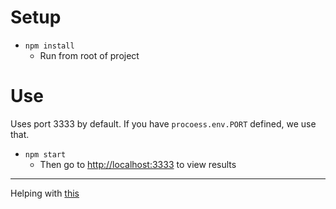 # Setup

- `npm install` 
  - Run from root of project

# Use

Uses port 3333 by default. If you have `procoess.env.PORT` defined, we use that.

- `npm start`
  - Then go to [http://localhost:3333](http://localhost:3333) to view results

---

Helping with [this](https://stackoverflow.com/questions/63320943/updating-serial-port-data-on-webpage-with-node-js/63321067#63321067)